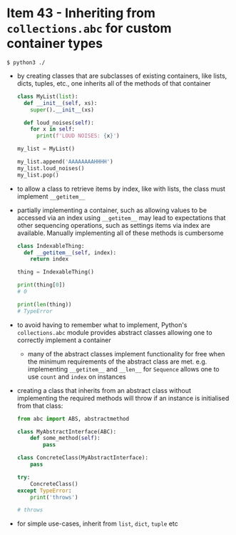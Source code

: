 # Item 43 - Inheriting from `collections.abc` for custom container types

```shell
$ python3 ./
```

- by creating classes that are subclasses of existing containers, like lists,
    dicts, tuples, etc., one inherits all of the methods of that container

    ```python
    class MyList(list):
      def __init__(self, xs):
        super().__init__(xs)

      def loud_noises(self):
        for x in self:
          print(f'LOUD NOISES: {x}')

    my_list = MyList()

    my_list.append('AAAAAAAAHHHH')
    my_list.loud_noises()
    my_list.pop()
    ```
- to allow a class to retrieve items by index, like with lists, the class must
    implement `__getitem__`
- partially implementing a container, such as allowing values to be accessed via
    an index using `__getitem__` may lead to expectations that other sequencing
    operations, such as settings items via index are available. Manually
    implementing all of these methods is cumbersome

    ```python
    class IndexableThing:
      def __getitem__(self, index):
        return index

    thing = IndexableThing()

    print(thing[0])
    # 0

    print(len(thing))
    # TypeError
    ```
- to avoid having to remember what to implement, Python's `collections.abc`
    module provides abstract classes allowing one to correctly implement a
    container
    - many of the abstract classes implement functionality for free when the
        minimum requirements of the abstract class are met. e.g. implementing
        `__getitem__` and `__len__` for `Sequence` allows one to use `count` and
        `index` on instances
- creating a class that inherits from an abstract class without implementing the
    required methods will throw if an instance is initialised from that class:

    ```python
    from abc import ABS, abstractmethod

    class MyAbstractInterface(ABC):
        def some_method(self):
            pass

    class ConcreteClass(MyAbstractInterface):
        pass

    try:
        ConcreteClass()
    except TypeError:
        print('throws')

    # throws
    ```
- for simple use-cases, inherit from `list`, `dict`, `tuple` etc
